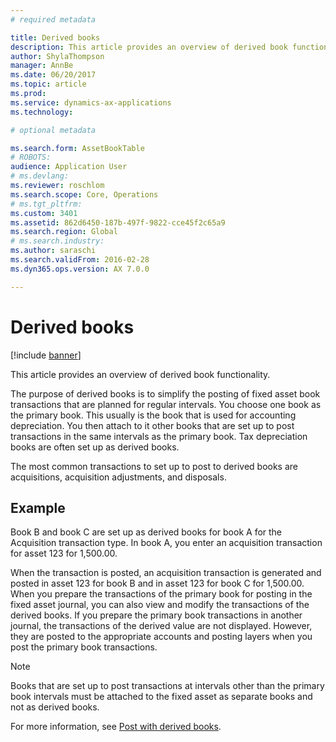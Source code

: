 ```yaml
---
# required metadata

title: Derived books
description: This article provides an overview of derived book functionality.
author: ShylaThompson
manager: AnnBe
ms.date: 06/20/2017
ms.topic: article
ms.prod: 
ms.service: dynamics-ax-applications
ms.technology: 

# optional metadata

ms.search.form: AssetBookTable
# ROBOTS: 
audience: Application User
# ms.devlang: 
ms.reviewer: roschlom
ms.search.scope: Core, Operations
# ms.tgt_pltfrm: 
ms.custom: 3401
ms.assetid: 862d6450-187b-497f-9822-cce45f2c65a9
ms.search.region: Global
# ms.search.industry: 
ms.author: saraschi
ms.search.validFrom: 2016-02-28
ms.dyn365.ops.version: AX 7.0.0

---
```


# Derived books

[!include [banner](../includes/banner.md)]

This article provides an overview of derived book functionality.

The purpose of derived books is to simplify the posting of fixed asset book transactions that are planned for regular intervals.  You choose one book as the primary book. This usually is the book that is used for accounting depreciation. You then attach to it other books that are set up to post transactions in the same intervals as the primary book. Tax depreciation books are often set up as derived books. 

The most common transactions to set up to post to derived books are acquisitions, acquisition adjustments, and disposals. 

## Example

Book B and book C are set up as derived books for book A for the Acquisition transaction type. In book A, you enter an acquisition transaction for asset 123 for 1,500.00. 

When the transaction is posted, an acquisition transaction is generated and posted in asset 123 for book B and in asset 123 for book C for 1,500.00. When you prepare the transactions of the primary book for posting in the fixed asset journal, you can also view and modify the transactions of the derived books. If you prepare the primary book transactions in another journal, the transactions of the derived value are not displayed. However, they are posted to the appropriate accounts and posting layers when you post the primary book transactions.

> [!NOTE]                                                                                                                               
> Books that are set up to post transactions at intervals other than the primary book intervals must be attached to the fixed asset as separate books and not as derived books.  

For more information, see [Post with derived books](post-derived-value-models.md).



